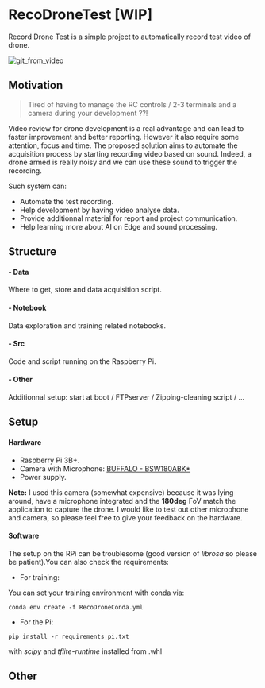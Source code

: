 # RecoDroneTest [WIP]
Record Drone Test is a simple project to automatically record test video of drone.

![git_from_video](Video/flight_test.gif)

## Motivation

> Tired of having to manage the RC controls / 2-3 terminals and a camera during your development ??!

Video review for drone development is a real advantage and can lead to faster improvement and better reporting.
However it also require some attention, focus and time. The proposed solution aims to automate the acquisition process by starting recording video based on sound.
Indeed, a drone armed is really noisy and we can use these sound to trigger the recording.

Such system can:
- Automate the test recording.
- Help development by having video analyse data.
- Provide additionnal material for report and project communication.
- Help learning more about AI on Edge and sound processing.

## Structure

#### - Data

Where to get, store and data acquisition script.

#### - Notebook
Data exploration and training related notebooks.

#### - Src
Code and script running on the Raspberry Pi.

#### - Other
Additionnal setup: start at boot / FTPserver / Zipping-cleaning script / ...

## Setup

#### Hardware
- Raspberry Pi 3B+.
- Camera with Microphone: [BUFFALO - BSW180ABK*](https://www.buffalo.jp/product/detail/bsw180abk.html)
- Power supply.

**Note:** I used this camera (somewhat expensive) because it was lying around, have a microphone integrated and the **180deg** FoV match the application to capture the drone. I would like to test out other microphone and camera, so please feel free to give your feedback on the hardware.

#### Software
The setup on the RPi can be troublesome (good version of *librosa* so please be patient).You can also check the requirements:
- For training:

You can set your training environment with conda via:
```
conda env create -f RecoDroneConda.yml
```

- For the Pi:
```
pip install -r requirements_pi.txt
```
with *scipy* and *tflite-runtime* installed from .whl

## Other